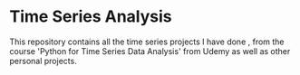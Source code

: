 # Time Series Analysis

This repository contains all the time series projects I have done , from the course 'Python for Time Series Data Analysis' from Udemy as well as other personal projects.
